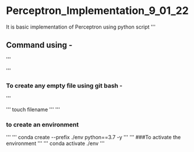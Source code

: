 # Perceptron_Implementation_9_01_22
It is basic implementation of Perceptron using python script
'''
## Command using - 

'''

'''
### To create any empty file using git bash -
'''

'''
touch filename
'''
'''
### to create an environment
'''
'''
conda create --prefix ./env python==3.7 -y
'''
'''
###To activate the environment
'''
'''
conda activate ./env
'''